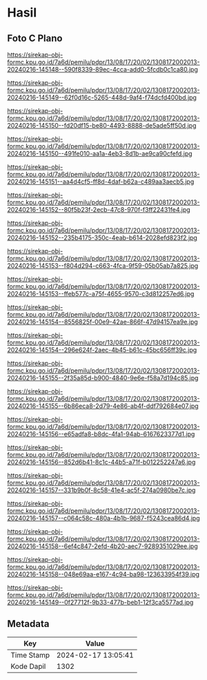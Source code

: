 # Hasil

## Foto C Plano

https://sirekap-obj-formc.kpu.go.id/7a6d/pemilu/pdpr/13/08/17/20/02/1308172002013-20240216-145148--590f8339-89ec-4cca-add0-5fcdb0c1ca80.jpg

https://sirekap-obj-formc.kpu.go.id/7a6d/pemilu/pdpr/13/08/17/20/02/1308172002013-20240216-145149--62f0d16c-5265-448d-9af4-f74dcfd400bd.jpg

https://sirekap-obj-formc.kpu.go.id/7a6d/pemilu/pdpr/13/08/17/20/02/1308172002013-20240216-145150--fd20df15-be80-4493-8888-de5ade5ff50d.jpg

https://sirekap-obj-formc.kpu.go.id/7a6d/pemilu/pdpr/13/08/17/20/02/1308172002013-20240216-145150--491fe010-aa1a-4eb3-8d1b-ae9ca90cfefd.jpg

https://sirekap-obj-formc.kpu.go.id/7a6d/pemilu/pdpr/13/08/17/20/02/1308172002013-20240216-145151--aa4d4cf5-ff8d-4daf-b62a-c489aa3aecb5.jpg

https://sirekap-obj-formc.kpu.go.id/7a6d/pemilu/pdpr/13/08/17/20/02/1308172002013-20240216-145152--80f5b23f-2ecb-47c8-970f-f3ff22431fe4.jpg

https://sirekap-obj-formc.kpu.go.id/7a6d/pemilu/pdpr/13/08/17/20/02/1308172002013-20240216-145152--235b4175-350c-4eab-b614-2028efd823f2.jpg

https://sirekap-obj-formc.kpu.go.id/7a6d/pemilu/pdpr/13/08/17/20/02/1308172002013-20240216-145153--f804d294-c663-4fca-9f59-05b05ab7a825.jpg

https://sirekap-obj-formc.kpu.go.id/7a6d/pemilu/pdpr/13/08/17/20/02/1308172002013-20240216-145153--ffeb577c-a75f-4655-9570-c3d812257ed6.jpg

https://sirekap-obj-formc.kpu.go.id/7a6d/pemilu/pdpr/13/08/17/20/02/1308172002013-20240216-145154--8556825f-00e9-42ae-866f-47d94157ea9e.jpg

https://sirekap-obj-formc.kpu.go.id/7a6d/pemilu/pdpr/13/08/17/20/02/1308172002013-20240216-145154--296e624f-2aec-4b45-b61c-45bc656ff39c.jpg

https://sirekap-obj-formc.kpu.go.id/7a6d/pemilu/pdpr/13/08/17/20/02/1308172002013-20240216-145155--2f35a85d-b900-4840-9e6e-f58a7d194c85.jpg

https://sirekap-obj-formc.kpu.go.id/7a6d/pemilu/pdpr/13/08/17/20/02/1308172002013-20240216-145155--6b86eca8-2d79-4e86-ab4f-ddf792684e07.jpg

https://sirekap-obj-formc.kpu.go.id/7a6d/pemilu/pdpr/13/08/17/20/02/1308172002013-20240216-145156--e65adfa8-b8dc-4fa1-94ab-6167623377d1.jpg

https://sirekap-obj-formc.kpu.go.id/7a6d/pemilu/pdpr/13/08/17/20/02/1308172002013-20240216-145156--852d6b41-8c1c-44b5-a71f-b012252247a6.jpg

https://sirekap-obj-formc.kpu.go.id/7a6d/pemilu/pdpr/13/08/17/20/02/1308172002013-20240216-145157--331b9b0f-8c58-41e4-ac5f-274a0980be7c.jpg

https://sirekap-obj-formc.kpu.go.id/7a6d/pemilu/pdpr/13/08/17/20/02/1308172002013-20240216-145157--c064c58c-480a-4b1b-9687-f5243cea86d4.jpg

https://sirekap-obj-formc.kpu.go.id/7a6d/pemilu/pdpr/13/08/17/20/02/1308172002013-20240216-145158--6ef4c847-2efd-4b20-aec7-9289351029ee.jpg

https://sirekap-obj-formc.kpu.go.id/7a6d/pemilu/pdpr/13/08/17/20/02/1308172002013-20240216-145158--048e69aa-e167-4c94-ba98-123633954f39.jpg

https://sirekap-obj-formc.kpu.go.id/7a6d/pemilu/pdpr/13/08/17/20/02/1308172002013-20240216-145149--0f27712f-9b33-477b-beb1-12f3ca5577ad.jpg


## Metadata

| Key        | Value               |
| ---------- | ------------------- |
| Time Stamp | 2024-02-17 13:05:41 |
| Kode Dapil | 1302                |



